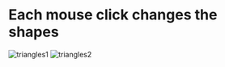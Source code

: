 # Each mouse click changes the shapes

![triangles1](https://user-images.githubusercontent.com/42772160/177007273-74204e03-9b3a-487e-9695-a106508ac765.png)
![triangles2](https://user-images.githubusercontent.com/42772160/177007274-05632592-e343-456b-8bc4-f1bc064cc496.png)
